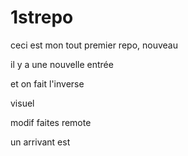 # 1strepo

ceci est mon tout premier repo, nouveau

il y a une nouvelle entrée

et on fait l'inverse 

visuel

modif faites remote

un arrivant est
